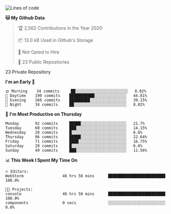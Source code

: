 
<!--START_SECTION:waka-->
![Lines of code](https://img.shields.io/badge/From%20Hello%20World%20I%27ve%20Written-2.5%20million%20lines%20of%20code-blue)

**🐱 My Github Data** 

> 🏆 2,562 Contributions in the Year 2020
 > 
> 📦 13.0 kB Used in Github's Storage 
 > 
> 🚫 Not Opted to Hire
 > 
> 📜 23 Public Repositories 
 > 
23 Private Repository 
 > 
**I'm an Early 🐤** 

```text
🌞 Morning    34 commits     ██░░░░░░░░░░░░░░░░░░░░░░░   8.02% 
🌆 Daytime    190 commits    ███████████░░░░░░░░░░░░░░   44.81% 
🌃 Evening    166 commits    █████████░░░░░░░░░░░░░░░░   39.15% 
🌙 Night      34 commits     ██░░░░░░░░░░░░░░░░░░░░░░░   8.02%

```
📅 **I'm Most Productive on Thursday** 

```text
Monday       92 commits     █████░░░░░░░░░░░░░░░░░░░░   21.7% 
Tuesday      60 commits     ███░░░░░░░░░░░░░░░░░░░░░░   14.15% 
Wednesday    28 commits     █░░░░░░░░░░░░░░░░░░░░░░░░   6.6% 
Thursday     96 commits     █████░░░░░░░░░░░░░░░░░░░░   22.64% 
Friday       71 commits     ████░░░░░░░░░░░░░░░░░░░░░   16.75% 
Saturday     28 commits     █░░░░░░░░░░░░░░░░░░░░░░░░   6.6% 
Sunday       49 commits     ███░░░░░░░░░░░░░░░░░░░░░░   11.56%

```


📊 **This Week I Spent My Time On** 

```text
🔥 Editors: 
WebStorm                 46 hrs 56 mins      █████████████████████████   100.0%

🐱‍💻 Projects: 
console                  46 hrs 56 mins      █████████████████████████   100.0% 
components               0 secs              ░░░░░░░░░░░░░░░░░░░░░░░░░   0.0%

```


<!--END_SECTION:waka-->
